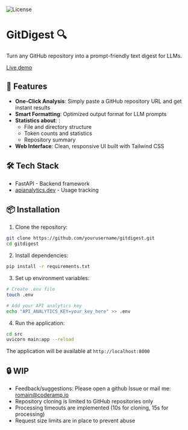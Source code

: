 ![License](https://img.shields.io/badge/license-MIT-blue.svg)
# GitDigest 🔍

Turn any GitHub repository into a prompt-friendly text digest for LLMs. 

[Live demo](https://gitdigest.dev/)

## 🚀 Features

- **One-Click Analysis**: Simply paste a GitHub repository URL and get instant results
- **Smart Formatting**: Optimized output format for LLM prompts
- **Statistics about**: :
  - File and directory structure
  - Token counts and statistics
  - Repository summary
- **Web Interface**: Clean, responsive UI built with Tailwind CSS

## 🛠️ Tech Stack

- FastAPI - Backend framework
- [apianalytics.dev](https://www.apianalytics.dev/) - Usage tracking

## 📦 Installation

1. Clone the repository:
```bash
git clone https://github.com/yourusername/gitdigest.git
cd gitdigest
```

2. Install dependencies:
```bash
pip install -r requirements.txt
```

3. Set up environment variables:
```bash
# Create .env file
touch .env

# Add your API analytics key
echo "API_ANALYTICS_KEY=your_key_here" >> .env
```

4. Run the application:
```bash
cd src
uvicorn main:app --reload
```

The application will be available at `http://localhost:8000`


## 🔒 WIP
- Feedback/suggestions: Please open a github Issue or mail me: romain@coderamp.io
- Repository cloning is limited to GitHub repositories only
- Processing timeouts are implemented (10s for cloning, 15s for processing)
- Request size limits are in place to prevent abuse


